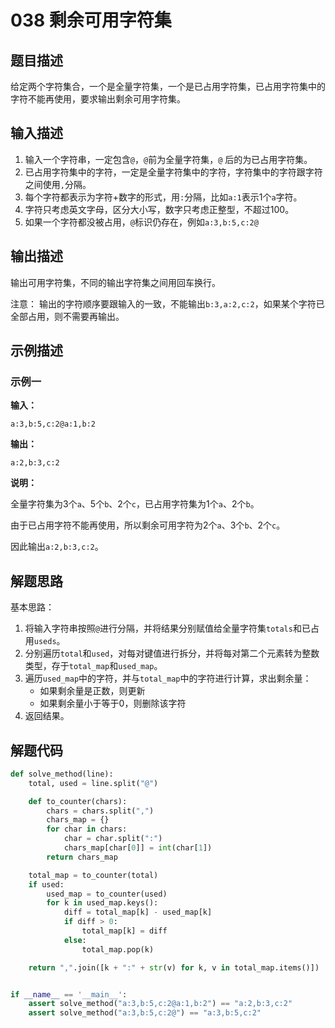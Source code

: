 # 038 剩余可用字符集

## 题目描述

给定两个字符集合，一个是全量字符集，一个是已占用字符集，已占用字符集中的字符不能再使用，要求输出剩余可用字符集。

## 输入描述

1. 输入一个字符串，一定包含`@`，`@`前为全量字符集，`@` 后的为已占用字符集。
2. 已占用字符集中的字符，一定是全量字符集中的字符，字符集中的字符跟字符之间使用`,`分隔。
3. 每个字符都表示为字符+数字的形式，用`:`分隔，比如`a:1`表示1个`a`字符。
4. 字符只考虑英文字母，区分大小写，数字只考虑正整型，不超过100。
5. 如果一个字符都没被占用，`@`标识仍存在，例如`a:3,b:5,c:2@`

## 输出描述

输出可用字符集，不同的输出字符集之间用回车换行。

注意： 输出的字符顺序要跟输入的一致，不能输出`b:3,a:2,c:2`，如果某个字符已全部占用，则不需要再输出。

## 示例描述

### 示例一

**输入：**
 
```text
a:3,b:5,c:2@a:1,b:2
```

**输出：**

```text
a:2,b:3,c:2
```

**说明：**

全量字符集为3个`a`、5个`b`、2个`c`，已占用字符集为1个`a`、2个`b`。

由于已占用字符不能再使用，所以剩余可用字符为2个`a`、3个`b`、2个`c`。

因此输出`a:2,b:3,c:2`。

## 解题思路

基本思路：

1. 将输入字符串按照`@`进行分隔，并将结果分别赋值给全量字符集`totals`和已占用`useds`。
2. 分别遍历`total`和`used`，对每对键值进行拆分，并将每对第二个元素转为整数类型，存于`total_map`和`used_map`。
3. 遍历`used_map`中的字符，并与`total_map`中的字符进行计算，求出剩余量：
    - 如果剩余量是正数，则更新
    - 如果剩余量小于等于0，则删除该字符
4. 返回结果。

## 解题代码

```Python
def solve_method(line):
    total, used = line.split("@")

    def to_counter(chars):
        chars = chars.split(",")
        chars_map = {}
        for char in chars:
            char = char.split(":")
            chars_map[char[0]] = int(char[1])
        return chars_map

    total_map = to_counter(total)
    if used:
        used_map = to_counter(used)
        for k in used_map.keys():
            diff = total_map[k] - used_map[k]
            if diff > 0:
                total_map[k] = diff
            else:
                total_map.pop(k)

    return ",".join([k + ":" + str(v) for k, v in total_map.items()])


if __name__ == '__main__':
    assert solve_method("a:3,b:5,c:2@a:1,b:2") == "a:2,b:3,c:2"
    assert solve_method("a:3,b:5,c:2@") == "a:3,b:5,c:2"
```


